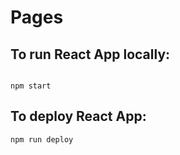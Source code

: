 # Pages

## To run React App locally:
```

npm start
```

## To deploy React App:
```
npm run deploy
```
